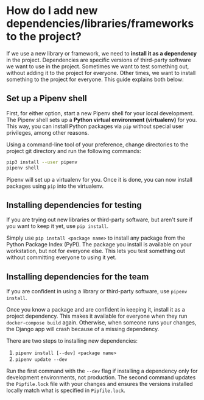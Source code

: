 How do I add new dependencies/libraries/frameworks to the project?
==================================================================

If we use a new library or framework, we need to **install it as a dependency** in the project.
Dependencies are specific versions of third-party software we want to use in the project.
Sometimes we want to test something out, without adding it to the project for everyone.
Other times, we want to install something to the project for everyone.
This guide explains both below:


## Set up a Pipenv shell

First, for either option, start a new Pipenv shell for your local development.
The Pipenv shell sets up a **Python virtual environment (virtualenv)** for you.
This way, you can install Python packages via `pip` without special user privileges, among other reasons.

Using a command-line tool of your preference, change directories to the project git directory and run the following commands:

```sh
pip3 install --user pipenv
pipenv shell
```

Pipenv will set up a virtualenv for you.
Once it is done, you can now install packages using `pip` into the virtualenv.


## Installing dependencies for testing

If you are trying out new libraries or third-party software, but aren't sure if you want to keep it yet, use `pip install`.

Simply use `pip install <package name>` to install any package from the Python Package Index (PyPI).
The package you install is available on your workstation, but not for everyone else.
This lets you test something out without committing everyone to using it yet.


## Installing dependencies for the team

If you are confident in using a library or third-party software, use `pipenv install`.

Once you know a package and are confident in keeping it, install it as a project dependency.
This makes it available for everyone when they run `docker-compose build` again.
Otherwise, when someone runs your changes, the Django app will crash because of a missing dependency.

There are two steps to installing new dependencies:

1. `pipenv install [--dev] <package name>`
2. `pipenv update --dev`

Run the first command with the `--dev` flag if installing a dependency only for development environments, not production.
The second command updates the `Pipfile.lock` file with your changes and ensures the versions installed locally match what is specified in `Pipfile.lock`.
